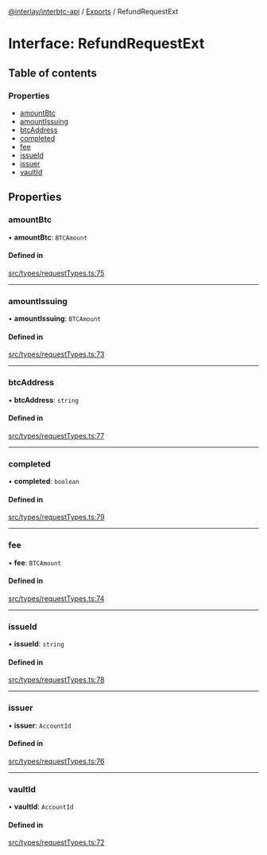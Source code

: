[@interlay/interbtc-api](/README.md) / [Exports](/modules.md) / RefundRequestExt

# Interface: RefundRequestExt

## Table of contents

### Properties

- [amountBtc](/interfaces/RefundRequestExt.md#amountbtc)
- [amountIssuing](/interfaces/RefundRequestExt.md#amountissuing)
- [btcAddress](/interfaces/RefundRequestExt.md#btcaddress)
- [completed](/interfaces/RefundRequestExt.md#completed)
- [fee](/interfaces/RefundRequestExt.md#fee)
- [issueId](/interfaces/RefundRequestExt.md#issueid)
- [issuer](/interfaces/RefundRequestExt.md#issuer)
- [vaultId](/interfaces/RefundRequestExt.md#vaultid)

## Properties

### amountBtc

• **amountBtc**: `BTCAmount`

#### Defined in

[src/types/requestTypes.ts:75](https://github.com/interlay/interbtc-api/blob/5eab153/src/types/requestTypes.ts#L75)

___

### amountIssuing

• **amountIssuing**: `BTCAmount`

#### Defined in

[src/types/requestTypes.ts:73](https://github.com/interlay/interbtc-api/blob/5eab153/src/types/requestTypes.ts#L73)

___

### btcAddress

• **btcAddress**: `string`

#### Defined in

[src/types/requestTypes.ts:77](https://github.com/interlay/interbtc-api/blob/5eab153/src/types/requestTypes.ts#L77)

___

### completed

• **completed**: `boolean`

#### Defined in

[src/types/requestTypes.ts:79](https://github.com/interlay/interbtc-api/blob/5eab153/src/types/requestTypes.ts#L79)

___

### fee

• **fee**: `BTCAmount`

#### Defined in

[src/types/requestTypes.ts:74](https://github.com/interlay/interbtc-api/blob/5eab153/src/types/requestTypes.ts#L74)

___

### issueId

• **issueId**: `string`

#### Defined in

[src/types/requestTypes.ts:78](https://github.com/interlay/interbtc-api/blob/5eab153/src/types/requestTypes.ts#L78)

___

### issuer

• **issuer**: `AccountId`

#### Defined in

[src/types/requestTypes.ts:76](https://github.com/interlay/interbtc-api/blob/5eab153/src/types/requestTypes.ts#L76)

___

### vaultId

• **vaultId**: `AccountId`

#### Defined in

[src/types/requestTypes.ts:72](https://github.com/interlay/interbtc-api/blob/5eab153/src/types/requestTypes.ts#L72)
